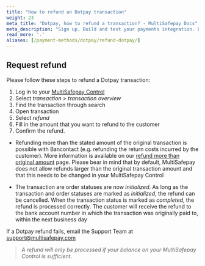 ```yaml
---
title: "How to refund an Dotpay transaction"
weight: 23
meta_title: "Dotpay, how to refund a transaction? - MultiSafepay Docs"
meta_description: "Sign up. Build and test your payments integration. Explore our products and services. Use our API Reference, SDKs, and wrappers. Get support."
read_more: '.'
aliases: [/payment-methods/dotpay/refund-dotpay/]
---
```

## Request refund 
Please follow these steps to refund a Dotpay transaction:

1. Log in to your [MultiSafepay Control](https://merchant.multisafepay.com)
2. Select _transaction > transaction overview_ 
3. Find the transaction through search
4. Open transaction
5. Select _refund_
6. Fill in the amount that you want to refund to the customer  
7. Confirm the refund.

* Refunding more than the stated amount of the original transaction is possible with Bancontact (e.g. refunding the return costs incurred by the customer). More information is available on our [refund more than original amount](/faq/finance/refund-more-than-original-amount) page. Please bear in mind that by default, MultiSafepay does not allow refunds larger than  the original transaction amount and that this needs to be changed in your MultiSafepay Control 

* The transaction are order statuses are now _initialized_. As long as the transaction and order statuses are marked as _initialized_, the refund can be cancelled. When the transaction status is marked as _completed_, the refund is processed correctly. The customer will receive the refund to the bank account number in which the transaction was originally paid to, within the next business day

If a Dotpay refund fails, email the Support Team at <support@multisafepay.com>


>_A refund will only be processed if your balance on your MultiSafepay Control is sufficient._
